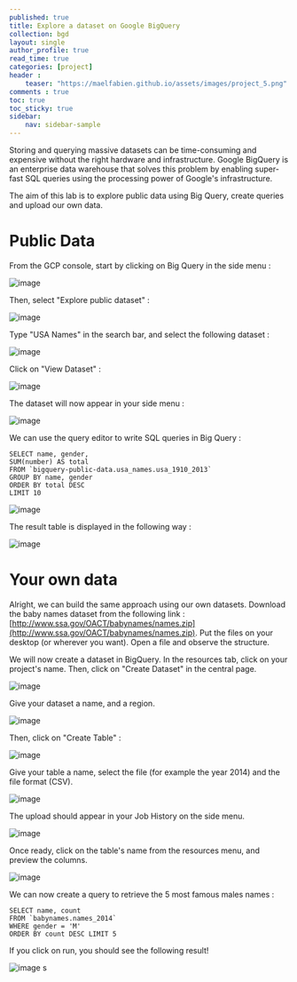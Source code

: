```yaml
---
published: true
title: Explore a dataset on Google BigQuery
collection: bgd
layout: single
author_profile: true
read_time: true
categories: [project]
header :
    teaser: "https://maelfabien.github.io/assets/images/project_5.png"
comments : true
toc: true
toc_sticky: true
sidebar:
    nav: sidebar-sample
---
```


Storing and querying massive datasets can be time-consuming and expensive without the right hardware and infrastructure. Google BigQuery is an enterprise data warehouse that solves this problem by enabling super-fast SQL queries using the processing power of Google's infrastructure.

The aim of this lab is to explore public data using Big Query, create queries and upload our own data.

# Public Data

From the GCP console, start by clicking on Big Query in the side menu : 

![image](https://maelfabien.github.io/assets/images/gcp_34.jpg)

Then, select "Explore public dataset" :

![image](https://maelfabien.github.io/assets/images/gcp_35.jpg)

Type "USA Names" in the search bar, and select the following dataset :

![image](https://maelfabien.github.io/assets/images/gcp_36.jpg)

Click on "View Dataset" :

![image](https://maelfabien.github.io/assets/images/gcp_37.jpg)

The dataset will now appear in your side menu :

![image](https://maelfabien.github.io/assets/images/gcp_38.jpg)

We can use the query editor to write SQL queries in Big Query :

```
SELECT name, gender,
SUM(number) AS total
FROM `bigquery-public-data.usa_names.usa_1910_2013`
GROUP BY name, gender
ORDER BY total DESC
LIMIT 10
```

![image](https://maelfabien.github.io/assets/images/gcp_39.jpg)

The result table is displayed in the following way :

![image](https://maelfabien.github.io/assets/images/gcp_40.jpg)

# Your own data

Alright, we can build the same approach using our own datasets. Download the baby names dataset from the following link : [http://www.ssa.gov/OACT/babynames/names.zip](http://www.ssa.gov/OACT/babynames/names.zip). Put the files on your desktop (or wherever you want). Open a file and observe the structure. 

We will now create a dataset in BigQuery. In the resources tab, click on your project's name. Then, click on "Create Dataset" in the central page.

![image](https://maelfabien.github.io/assets/images/gcp_41.jpg)

Give your dataset a name, and a region.

![image](https://maelfabien.github.io/assets/images/gcp_42.jpg)

Then, click on "Create Table" :

![image](https://maelfabien.github.io/assets/images/gcp_43.jpg)

Give your table a name, select the file (for example the year 2014) and the file format (CSV).

![image](https://maelfabien.github.io/assets/images/gcp_44.jpg)

The upload should appear in your Job History on the side menu. 

![image](https://maelfabien.github.io/assets/images/gcp_45.jpg)

Once ready, click on the table's name from the resources menu, and preview the columns.

![image](https://maelfabien.github.io/assets/images/gcp_46.jpg)

We can now create a query to retrieve the 5 most famous males names :

```
SELECT name, count
FROM `babynames.names_2014`
WHERE gender = 'M'
ORDER BY count DESC LIMIT 5
```

If you click on run, you should see the following result!

![image](https://maelfabien.github.io/assets/images/gcp_47.jpg)
s

